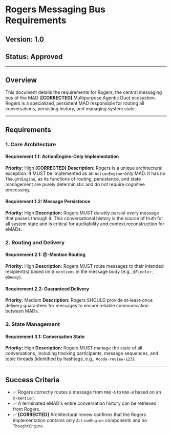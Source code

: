 # Rogers Messaging Bus Requirements

## Version: 1.0
## Status: Approved

---

## Overview
This document details the requirements for Rogers, the central messaging bus of the MAD (**[CORRECTED]** Multipurpose Agentic Duo) ecosystem. Rogers is a specialized, persistent MAD responsible for routing all conversations, persisting history, and managing system state.

---

## Requirements

### 1. Core Architecture
#### Requirement 1.1: ActionEngine-Only Implementation
**Priority:** High
**[CORRECTED]** **Description:** Rogers is a unique architectural exception. It MUST be implemented as an `ActionEngine`-only MAD. It has no `ThoughtEngine`, as its functions of routing, persistence, and state management are purely deterministic and do not require cognitive processing.

#### Requirement 1.2: Message Persistence
**Priority:** High
**Description:** Rogers MUST durably persist every message that passes through it. This conversational history is the source of truth for all system state and is critical for auditability and context reconstruction for eMADs.

### 2. Routing and Delivery
#### Requirement 2.1: @-Mention Routing
**Priority:** High
**Description:** Rogers MUST route messages to their intended recipient(s) based on `@-mentions` in the message body (e.g., `@Fiedler`, `@Dewey`).

#### Requirement 2.2: Guaranteed Delivery
**Priority:** Medium
**Description:** Rogers SHOULD provide at-least-once delivery guarantees for messages to ensure reliable communication between MADs.

### 3. State Management
#### Requirement 3.1: Conversation State
**Priority:** High
**Description:** Rogers MUST manage the state of all conversations, including tracking participants, message sequences, and topic threads (identified by hashtags, e.g., `#code-review-123`).

---

## Success Criteria
- ✅ Rogers correctly routes a message from `MAD-A` to `MAD-B` based on an `@-mention`.
- ✅ A terminated eMAD's entire conversation history can be retrieved from Rogers.
- ✅ **[CORRECTED]** Architectural review confirms that the Rogers implementation contains only `ActionEngine` components and no `ThoughtEngine`.
```
